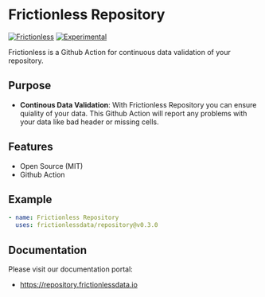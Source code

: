 # Frictionless Repository

[![Frictionless](https://github.com/frictionlessdata/repository/actions/workflows/frictionless.yaml/badge.svg)](https://repository.frictionlessdata.io/report?user=frictionlessdata&repo=repository&flow=frictionless)
[![Experimental](https://github.com/frictionlessdata/repository/actions/workflows/experimental.yaml/badge.svg)](https://repository.frictionlessdata.io/report?user=frictionlessdata&repo=repository&flow=experimental)

Frictionless is a Github Action for continuous data validation of your repository.

## Purpose

- **Continous Data Validation**: With Frictionless Repository you can ensure quiality of your data. This Github Action will report any problems with your data like bad header or missing cells.

## Features

- Open Source (MIT)
- Github Action

## Example

```yaml
- name: Frictionless Repository
  uses: frictionlessdata/repository@v0.3.0
```

## Documentation

Please visit our documentation portal:
- https://repository.frictionlessdata.io
